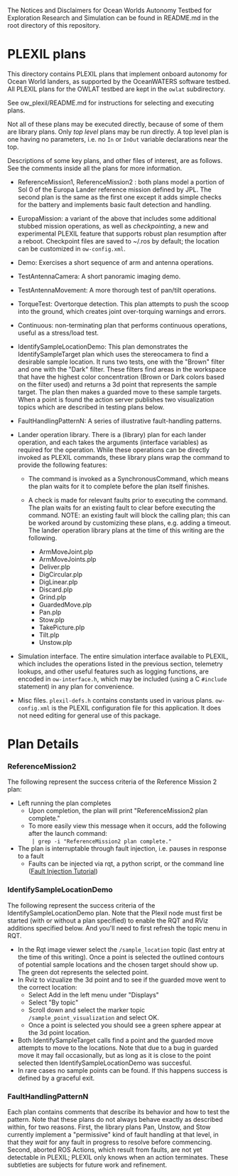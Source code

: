 The Notices and Disclaimers for Ocean Worlds Autonomy Testbed for Exploration
Research and Simulation can be found in README.md in the root directory of
this repository.

PLEXIL plans
============

This directory contains PLEXIL plans that implement onboard autonomy for Ocean
World landers, as supported by the OceanWATERS software testbed. All PLEXIL
plans for the OWLAT testbed are kept in the `owlat` subdirectory.

See ow_plexil/README.md for instructions for selecting and executing plans.

Not all of these plans may be executed directly, because of some of them are
library plans.  Only _top level_ plans may be run directly.  A top level plan is
one having no parameters, i.e. no `In` or `InOut` variable declarations near the
top.

Descriptions of some key plans, and other files of interest, are as follows.
See the comments inside all the plans for more information.

* ReferenceMission1, ReferenceMission2 : both plans model a portion of
  Sol 0 of the Europa Lander reference mission defined by JPL.  The
  second plan is the same as the first one except it adds simple
  checks for the battery and implements basic fault detection and
  handling.

* EuropaMission: a variant of the above that includes some additional
  stubbed mission operations, as well as _checkpointing_, a new and
  experimental PLEXIL feature that supports robust plan resumption
  after a reboot.  Checkpoint files are saved to ~/.ros by default;
  the location can be customized in `ow-config.xml`.

* Demo: Exercises a short sequence of arm and antenna operations.

* TestAntennaCamera: A short panoramic imaging demo.

* TestAntennaMovement: A more thorough test of pan/tilt operations.

* TorqueTest: Overtorque detection.  This plan attempts to push the
  scoop into the ground, which creates joint over-torquing warnings
  and errors.

* Continuous: non-terminating plan that performs continuous operations, useful
  as a stress/load test.

* IdentifySampleLocationDemo: This plan demonstrates the
  IdentifySampleTarget plan which uses the stereocamera to find a
  desirable sample location. It runs two tests, one with the "Brown"
  filter and one with the "Dark" filter. These filters find areas in
  the workspace that have the highest color concentration (Brown or
  Dark colors based on the filter used) and returns a 3d point that
  represents the sample target.  The plan then makes a guarded move to
  these sample targets. When a point is found the action server
  publishes two visualization topics which are described in testing
  plans below.

* FaultHandlingPatternN: A series of illustrative fault-handling patterns.

* Lander operation library.  There is a (library) plan for each lander
  operation, and each takes the arguments (interface variables) as
  required for the operation.  While these operations can be directly
  invoked as PLEXIL commands, these library plans wrap the command to
  provide the following features:

  - The command is invoked as a SynchronousCommand, which means the
    plan waits for it to complete before the plan itself finishes.

  - A check is made for relevant faults prior to executing the
    command.  The plan waits for an existing fault to clear before
    executing the command.  NOTE: an existing fault will block the
    calling plan; this can be worked around by customizing these
    plans, e.g. adding a timeout.  The lander operation library plans
    at the time of this writing are the following.

    - ArmMoveJoint.plp
    - ArmMoveJoints.plp
    - Deliver.plp
    - DigCircular.plp
    - DigLinear.plp
    - Discard.plp
    - Grind.plp
    - GuardedMove.plp
    - Pan.plp
    - Stow.plp
    - TakePicture.plp
    - Tilt.plp
    - Unstow.plp

* Simulation interface.  The entire simulation interface available to
  PLEXIL, which includes the operations listed in the previous
  section, telemetry lookups, and other useful features such as
  logging functions, are encoded in `ow-interface.h`, which may be
  included (using a C `#include` statement) in any plan for
  convenience.

* Misc files.  `plexil-defs.h` contains constants used in various
  plans.  `ow-config.xml` is the PLEXIL configuration file for this
  application.  It does not need editing for general use of this
  package.


Plan Details
============

### ReferenceMission2 ###

The following represent the success criteria of the Reference Mission 2 plan:
- Left running the plan completes
	- Upon completion, the plan will print "ReferenceMission2 plan
	complete."
	- To more easily view this message when it occurs, add the following
 	after the launch command:<br/>
	` | grep -i "ReferenceMission2 plan complete."`
- The plan is interruptable through fault injection, i.e. pauses in
response to a fault
	- Faults can be injected via rqt, a python script, or the command line
 ([Fault Injection Tutorial](https://github.com/nasa/ow_simulator/blob/master/ow_faults_injection/README.md))


### IdentifySampleLocationDemo ###

The following represent the success criteria of the IdentifySampleLocationDemo
plan.  Note that the Plexil node must first be started (with or without a plan
specified) to enable the RQT and RViz additions specified below.  And you'll
need to first refresh the topic menu in RQT.
- In the Rqt image viewer select the `/sample_location` topic (last entry at the
  time of this writing).  Once a point is selected the outlined contours of
  potential sample locations and the chosen target should show up.  The green
  dot represents the selected point.
- In Rviz to vizualize the 3d point and to see if the guarded move went to the
  correct location:
  - Select Add in the left menu under "Displays"
  - Select "By topic"
  - Scroll down and select the marker topic `/sample_point_visualization` and
    select OK.
  - Once a point is selected you should see a green sphere appear at the 3d
    point location.
- Both IdentifySampleTarget calls find a point and the guarded move attempts to
  move to the locations. Note that due to a bug in guarded move it may fail
  occasionally, but as long as it is close to the point selected then
  IdentifySampleLocationDemo was succesful.
- In rare cases no sample points can be found. If this happens success is
  defined by a graceful exit.

### FaultHandlingPatternN ###

Each plan contains comments that describe its behavior and how to test
the pattern.  Note that these plans do not always behave exactly as
described within, for two reasons.  First, the library plans Pan,
Unstow, and Stow currently implement a "permissive" kind of fault
handling at that level, in that they _wait_ for any fault in progress
to resolve before commencing.  Second, aborted ROS Actions, which
result from faults, are not yet detectable in PLEXIL; PLEXIL only
knows when an action terminates.  These subtleties are subjects for
future work and refinement.
